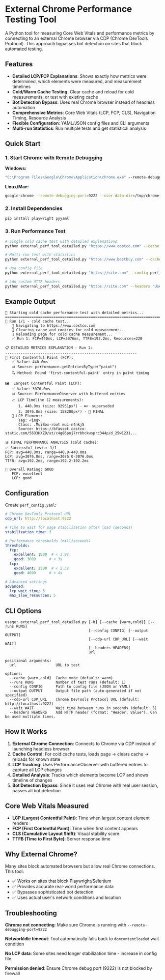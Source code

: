 # External Chrome Performance Testing Tool

A Python tool for measuring Core Web Vitals and performance metrics by connecting to an external Chrome browser via CDP (Chrome DevTools Protocol). This approach bypasses bot detection on sites that block automated testing.

## Features

- **Detailed LCP/FCP Explanations**: Shows exactly how metrics were determined, which elements were measured, and measurement timelines
- **Cold/Warm Cache Testing**: Clear cache and reload for cold measurements, or test with existing cache
- **Bot Detection Bypass**: Uses real Chrome browser instead of headless automation
- **Comprehensive Metrics**: Core Web Vitals (LCP, FCP, CLS), Navigation Timing, Resource Analysis
- **Flexible Configuration**: YAML/JSON config files and CLI arguments
- **Multi-run Statistics**: Run multiple tests and get statistical analysis

## Quick Start

### 1. Start Chrome with Remote Debugging

**Windows:**
```cmd
"C:\Program Files\Google\Chrome\Application\chrome.exe" --remote-debugging-port=9222 --user-data-dir=C:\temp\chrome-debug
```

**Linux/Mac:**
```bash
google-chrome --remote-debugging-port=9222 --user-data-dir=/tmp/chrome-debug
```

### 2. Install Dependencies

```bash
pip install playwright pyyaml
```

### 3. Run Performance Test

```bash
# Single cold cache test with detailed explanations
python external_perf_tool_detailed.py "https://www.costco.com" --cache cold

# Multi-run test with statistics
python external_perf_tool_detailed.py "https://www.bestbuy.com" --cache warm --runs 3

# Use config file
python external_perf_tool_detailed.py "https://site.com" --config perf_config.yaml

# Add custom HTTP headers
python external_perf_tool_detailed.py "https://site.com" --headers "User-Agent: Custom Agent" --headers "Authorization: Bearer token123"
```

## Example Output

```
🎯 Starting cold cache performance test with detailed metrics...
================================================================================
🧪 Run 1/1 - cold cache test...
   📍 Navigating to https://www.costco.com
   🧹 Clearing cache and cookies for cold measurement...
   🔄 Reloading page for cold cache measurement...
   ✅ Run 1: FCP=440ms, LCP=3076ms, TTFB=192.2ms, Resources=220

📋 DETAILED METRICS EXPLANATION - Run 1:
------------------------------------------------------------
🎨 First Contentful Paint (FCP):
   ✅ Value: 440.0ms
   📊 Source: performance.getEntriesByType("paint")
   🔍 Method: Found 'first-contentful-paint' entry in paint timing

🖼️  Largest Contentful Paint (LCP):
   ✅ Value: 3076.0ms
   📊 Source: PerformanceObserver with buffered entries
   📈 LCP Timeline (2 measurements):
      1. 440.0ms (size: 92951px²) - ⏭️  superseded
      2. 3076.0ms (size: 158200px²) - 🏁 FINAL
   🎯 LCP Element:
      Tag: <img>
      Class: .MuiBox-root mui-n4nkj5
      Source: https://bfasset.costco-static.com/56O3HXZ9/at/c4g86pnj7rrbhckwsprc344p/d_25w1231...

📊 FINAL PERFORMANCE ANALYSIS (cold cache):
✅ Successful tests: 1/1
FCP: avg=440.0ms, range=440.0-440.0ms
LCP: avg=3076.0ms, range=3076.0-3076.0ms
TTFB: avg=192.2ms, range=192.2-192.2ms

🎯 Overall Rating: GOOD
   FCP: excellent
   LCP: good
```

## Configuration

Create `perf_config.yaml`:

```yaml
# Chrome DevTools Protocol URL
cdp_url: http://localhost:9222

# Time to wait for page stabilization after load (seconds)
stabilization_time: 3

# Performance thresholds (milliseconds)
thresholds:
  fcp:
    excellent: 1800  # < 1.8s
    good: 3000      # < 3s
  lcp:
    excellent: 2500  # < 2.5s  
    good: 4000      # < 4s

# Advanced settings
advanced:
  lcp_wait_time: 3
  max_slow_resources: 5
```

## CLI Options

```
usage: external_perf_tool_detailed.py [-h] [--cache {warm,cold}] [--runs RUNS]
                                      [--config CONFIG] [--output OUTPUT]
                                      [--cdp-url CDP_URL] [--wait WAIT]
                                      [--headers HEADERS]
                                      url

positional arguments:
  url                  URL to test

options:
  --cache {warm,cold}  Cache mode (default: warm)
  --runs RUNS          Number of test runs (default: 1)
  --config CONFIG      Path to config file (JSON or YAML)
  --output OUTPUT      Output file path (auto-generated if not specified)
  --cdp-url CDP_URL    Chrome DevTools Protocol URL (default: http://localhost:9222)
  --wait WAIT          Wait time between runs in seconds (default: 5)
  --headers HEADERS    Add HTTP header (format: "Header: Value"). Can be used multiple times.
```

## How It Works

1. **External Chrome Connection**: Connects to Chrome via CDP instead of launching headless browser
2. **Cache Control**: For cold cache tests, loads page → clears cache → reloads for known state
3. **LCP Tracking**: Uses PerformanceObserver with buffered entries to capture all LCP changes
4. **Detailed Analysis**: Tracks which elements become LCP and shows timeline of changes
5. **Bot Detection Bypass**: Since it uses real Chrome with real user session, passes all bot detection

## Core Web Vitals Measured

- **LCP (Largest Contentful Paint)**: Time when largest content element renders
- **FCP (First Contentful Paint)**: Time when first content appears
- **CLS (Cumulative Layout Shift)**: Visual stability score
- **TTFB (Time to First Byte)**: Server response time

## Why External Chrome?

Many sites block automated browsers but allow real Chrome connections. This tool:
- ✅ Works on sites that block Playwright/Selenium
- ✅ Provides accurate real-world performance data
- ✅ Bypasses sophisticated bot detection
- ✅ Uses actual user's network conditions and location

## Troubleshooting

**Chrome not connecting**: Make sure Chrome is running with `--remote-debugging-port=9222`

**NetworkIdle timeout**: Tool automatically falls back to `domcontentloaded` wait condition

**No LCP data**: Some sites need longer stabilization time - increase in config file

**Permission denied**: Ensure Chrome debug port (9222) is not blocked by firewall